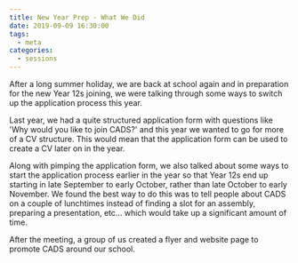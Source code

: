 ```yaml
---
title: New Year Prep - What We Did
date: 2019-09-09 16:30:00
tags:
  - meta
categories:
  - sessions
---
```


After a long summer holiday, we are back at school again and in preparation for the new Year 12s joining, we were talking through some ways to switch up the application process this year.

Last year, we had a quite structured application form with questions like 'Why would you like to join CADS?' and this year we wanted to go for more of a CV structure. This would mean that the application form can be used to create a CV later on in the year.

Along with pimping the application form, we also talked about some ways to start the application process earlier in the year so that Year 12s end up starting in late September to early October, rather than late October to early November. We found the best way to do this was to tell people about CADS on a couple of lunchtimes instead of finding a slot for an assembly, preparing a presentation, etc... which would take up a significant amount of time.

After the meeting, a group of us created a flyer and website page to promote CADS around our school.